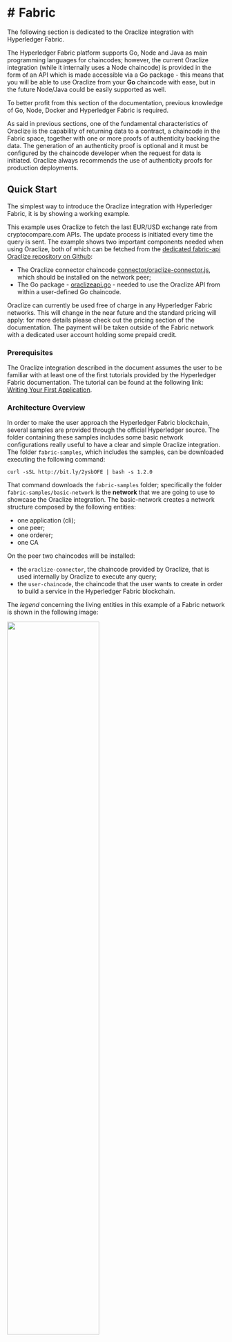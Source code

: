 # <a style="display:inline-block; min-width:20px">&num;</a> Fabric

The following section is dedicated to the Oraclize integration with Hyperledger Fabric.

The Hyperledger Fabric platform supports Go, Node and Java as main programming languages for chaincodes; however, the current Oraclize integration (while it internally uses a Node chaincode) is provided in the form of an API which is made accessible via a Go package - this means that you will be able to use Oraclize from your **Go** chaincode with ease, but in the future Node/Java could be easily supported as well.

To better profit from this section of the documentation, previous knowledge of Go, Node, Docker and Hyperledger Fabric is required.

As said in previous sections, one of the fundamental characteristics of Oraclize is the capability of returning data to a contract, a chaincode in the Fabric space, together with one or more proofs of authenticity backing the data. The generation of an authenticity proof is optional and it must be configured by the chaincode developer when the request for data is initiated. Oraclize always recommends the use of authenticity proofs for production deployments.

## Quick Start

The simplest way to introduce the Oraclize integration with Hyperledger Fabric, it is by showing a working example.

This example uses Oraclize to fetch the last EUR/USD exchange rate from cryptocompare.com APIs. The update process is initiated every time the query is sent. The example shows two important components needed when using Oraclize, both of which can be fetched from the [dedicated fabric-api Oraclize repository on Github](https://github.com/oraclize/fabric-api):

* The Oraclize connector chaincode [connector/oraclize-connector.js](https://github.com/oraclize/fabric-api/blob/master/connector/oraclize-connector.js), which should be installed on the network peer;
* The Go package - [oraclizeapi.go](https://github.com/oraclize/fabric-api/blob/master/oraclizeapi.go) - needed to use the Oraclize API from within a user-defined Go chaincode.

<aside class="notice">
Oraclize can currently be used free of charge in any Hyperledger Fabric networks. This will change in the near future and the standard pricing will apply: for more details please check out the pricing section of the documentation. The payment will be taken outside of the Fabric network with a dedicated user account holding some prepaid credit.
</aside>

### Prerequisites

The Oraclize integration described in the document assumes the user to be familiar with at least one of the first tutorials provided by the Hyperledger Fabric documentation. The tutorial can be found at the following link: [Writing Your First Application](https://hyperledger-fabric.readthedocs.io/en/release-1.2/write_first_app.html).

### Architecture Overview

In order to make the user approach the Hyperledger Fabric blockchain, several samples are provided through the official Hyperledger source. The folder containing these samples includes some basic network configurations really useful to have a clear and simple Oraclize integration. The folder `fabric-samples`, which includes the samples, can be downloaded executing the following command:

`curl -sSL http://bit.ly/2ysbOFE | bash -s 1.2.0`

That command downloads the `fabric-samples` folder; specifically the folder `fabric-samples/basic-network` is the **network** that we are going to use to showcase the Oraclize integration. The basic-network creates a network structure composed by the following entities:

* one application (cli);
* one peer;
* one orderer;
* one CA

On the peer two chaincodes will be installed:

* the `oraclize-connector`, the chaincode provided by Oraclize, that is used internally by Oraclize to execute any query;
* the `user-chaincode`, the chaincode that the user wants to create in order to build a service in the Hyperledger Fabric blockchain.

The *legend* concerning the living entities in this example of a Fabric network is shown in the following image:

<img src="images/fabric-entities.png" width="65%" height="65%">

The **network structure** is displayed in architectural schema below:

<img src="images/basic-network.png" width="52%" height="52%">


### Transaction Flow

In this section we will analyze the transaction flow of a query performed in the `basic-network` example integrating Oraclize.
The 3 first steps of the transaction flow are displayed by the following figure:

<img src="images/transaction-flow.png" width="55%" height="55%">

The flow can be divided in the process phases below:

1. from the application A, the user starts a query directed to the peer P1, calling a function of the Go user chaincode S1, that calls an Oraclize query.
2. the user chaincode S1, executes the function invoked by the user, and send the data for the Oraclize query to the Oraclize connector, the chaincode S2;
3. the Oraclize chaincode S2, once the result is ready, sends it back to the user chaincode S1, along with the authenticity proof;
4. the user chaincode S1 does something with the result (and authenticity proof) received back from Oraclize and eventually sends back a response to the application A.

### Network Building

This subsection goal is to build up the network described in the figure previously showed. First, access the `fabric-samples` folder and create a project folder for our Oraclize integration example. In this documentation, the name referring to it is `fabric-samples/oraclize-integration`.
This folder is the container for all the operations which happens from the application-cli side.
Inside the `oraclize-integration` folder, we will have the following files:

* `enrollAdmin.js`
* `registerUser.js`
* `startFabric.sh`
* `user-application-query.js`

Both files `enrollAdmin.js` and `registerUser.js` can be copied from the folder `fabric-samples/fabcar`.
The following commands can be launched from the folder `fabric-samples`:

* `cp fabcar/enrollAdmin.js oraclize-integration`
* `cp fabcar/registerUser.js oraclize-integration`

Then, in the `oraclize-integration` folder, install the packages below:

* `npm install fabric-client`
* `npm install fabric-ca-client`

```bash
#!/bin/bash

# Do not rewrite paths for Windows Git Bash users
export MSYS_NO_PATHCONV=1
starttime=$(date +%s)
LANGUAGE=${1:-"golang"}
# CC_SRC_PATH refers to the docker cli container
CC_SRC_PATH=github.com/user-chaincode/go
if [ "$LANGUAGE" = "node" -o "$LANGUAGE" = "NODE" ]; then
    CC_SRC_PATH=/opt/gopath/src/github.com/oraclize-connector/node
fi

# Clean the keystore
rm -rf ./hfc-key-store
# Remove all the previously generated containers, representing entities and chaincodes
docker stop $(docker ps -aq)
docker rm $(docker ps -aq)
docker rmi dev-peer0.org1.example.com-oraclize-connector-1.0-7765c3fb5c4224a4a2784d8a64a5488e570d39940695306f78f8e54009d89102
docker rmi dev-peer0.org1.example.com-user-chaincode-1.0-58b4cc4747da6f30d7cb2cea6511560c9fdad78c58ba6881b33801a2d69aebae

# Exit on first error
set -e
# Go in the fabric-samples/basic-network folder to launch the network;
cd ../basic-network
./start.sh

# Now launch the CLI container in order to install, instantiate chaincodes
docker-compose -f ./docker-compose.yml up -d cli

# Instantiating the user chaincode (user-chaincode)
docker exec -e "CORE_PEER_LOCALMSPID=Org1MSP" -e "CORE_PEER_MSPCONFIGPATH=/opt/gopath/src/github.com/hyperledger/fabric/peer/crypto/peerOrganizations/org1.example.com/users/Admin@org1.example.com/msp" cli peer chaincode install -n user-chaincode -v 1.0 -p "$CC_SRC_PATH" -l "$LANGUAGE"
# Installing the user chaincode (user-chaincode)
docker exec -e "CORE_PEER_LOCALMSPID=Org1MSP" -e "CORE_PEER_MSPCONFIGPATH=/opt/gopath/src/github.com/hyperledger/fabric/peer/crypto/peerOrganizations/org1.example.com/users/Admin@org1.example.com/msp" cli peer chaincode instantiate -o orderer.example.com:7050 -C mychannel -n user-chaincode -l "golang" -v 1.0 -c '{"Args":[""]}' -P "OR ('Org1MSP.member','Org2MSP.member')"

# Instantiating the Oraclize chaincode (oraclize-connector)
docker exec -e "CORE_PEER_LOCALMSPID=Org1MSP" -e "CORE_PEER_MSPCONFIGPATH=/opt/gopath/src/github.com/hyperledger/fabric/peer/crypto/peerOrganizations/org1.example.com/users/Admin@org1.example.com/msp" cli peer chaincode install -n oraclize-connector -v 1.0 -p "/opt/gopath/src/github.com/oraclize-connector/node" -l "node"
# Installing the Oraclize chaincode (oraclize-connector)
docker exec -e "CORE_PEER_LOCALMSPID=Org1MSP" -e "CORE_PEER_MSPCONFIGPATH=/opt/gopath/src/github.com/hyperledger/fabric/peer/crypto/peerOrganizations/org1.example.com/users/Admin@org1.example.com/msp" cli peer chaincode instantiate -o orderer.example.com:7050 -C mychannel -n oraclize-connector -l "node" -v 1.0 -c '{"Args":[""]}' -P "OR ('Org1MSP.member','Org2MSP.member')"

# Go back to the user application folder and install all the node_modules
cd ../oraclize-integration
npm install

# Enroll the admin
node enrollAdmin.js
# Register the user
node registerUser.js
```

Download the file called `fabric-examples/eurusd-example/testing-utils/startFabric.sh` from the [fabric-examples Oraclize repository on Github](https://github.com/oraclize/fabric-examples). This script is shown in full in the code section on the right and it is the script used to execute the following operations in order:

1. set the environment variables;
2. clean the certificates and the keystore, deleting the `hfc-key-store` folder;
3. stop and remove all the previous docker containers which represent the network entities;
4. remove the chaincode containers;
5. launch the network `fabric-samples/basic-network`, creating a docker container for:
    * the orderer;
    * the CA;
    * the peer;
    * the cli;
    * the couchdb;
6. launch the *cli* to install and instantiate the `oraclize-connector` and the `user-chaincode` chaincodes, launching them as containers;
7. install the node modules;
8. enroll the admin calling `enrollAdmin.js`;
9. register the user, calling `registerUser.js`.

<aside class="notice">
Please note that Go must be installed, and that the Go environment variables must be correctly set.
</aside>

### Adding the Oraclize Chaincode

```json
{
	"name": "oraclize-connector",
	"version": "1.0.0",
	"description": "oraclize-connector chaincode implemented in node.js",
	"engines": {
		"node": ">=8.4.0",
		"npm": ">=5.3.0"
	},
	"scripts": {
		"start": "node oraclize-connector.js"
	},
	"engine-strict": true,
	"license": "Apache-2.0",
	"dependencies": {
		"cbor-sync": "^1.0.2",
		"fabric-shim": "unstable",
		"node-pre-gyp": "^0.10.3",
		"request": "^2.87.0"
	}
}
```

In the `startFabric.sh` script, the last two docker commands refer to the instance and install the Oraclize connector chaincode. This chaincode, referred in the documentation with the name of `oraclize-connector`, is instantiated on the network peer from the cli docker container.

The cli container instantiate and install the oraclize chaincode from its local chaincodes set. However, the cli takes this chaincode set from the folder `fabric-samples/chaincode`; as a result, the *node.js* `oraclize-connector` and the *Go* `user-chaincode` have to be in the mentioned path.

The `oraclize-connector.js` chaincode is provided by Oraclize at [fabric-api/connector Oraclize repository on Github](https://github.com/oraclize/fabric-api/) and has to be put in the following path `fabric-samples/chaincode/oraclize-connector/node`, so that the final result will be: `fabric-samples/chaincode/oraclize-connector/node/oraclize-connector.js`.

For correctly set the `oraclize-connector` chaincode, the files `oraclize-connector.js` and the `package.json` are needed. The `package.json` is required to install the specified dependencies, while the `oraclize-connector.js` is the node Oraclize chaincode itself.

<aside class="notice">
Please, note that the paths and names mentioned have not be changed for a correct integration.
</aside>

### Adding the User Chaincode

```javascript
func (s *SmartContract) fetchEURUSDviaOraclize(APIstub shim.ChaincodeStubInterface) sc.Response {
    var datasource = "URL"
    var query = "json(https://min-api.cryptocompare.com/data/price?fsym=EUR&tsyms=USD).USD"
    result, proof := oraclizeapi.OraclizeQuery_sync(APIstub, datasource, query, oraclizeapi.TLSNOTARY)
    return shim.Success(result)
}
```

Create a folder that will contain your chaincode in`fabric-samples/chaincode`, in this example `fabric-samples/chaincode/user-chaincode/go`. Create the Go chaincode, in this example the referred name is `user-chaincode.go`. Now, the Oraclize Go package has to be included, in order to perform an Oraclize query.
On the [fabric-examples/eurusd-example/chaincode/go/ Oraclize repository on Github](https://github.com/oraclize/fabric-examples) we provide a ready-to-use user chaincode. Inside the chaincode, all the dependencies needed are included, including the `oraclizeapi.go`.
However, you need to install the dependencies locally, using the command:

`go get "github.com/oraclize/fabric-api"`

Please note that all the go packages, including the `oraclizeapi.go`, must be vendored in your chaincode folder `fabric-samples/chaincode/user-chaincode/go`. In general, vendoring the package with [govendor](https://github.com/kardianos/govendor) can be a good solution to include a package in the user chaincode. The package must appear in the `vendor` folder at the following path: `fabric-samples/chaincode/user-chaincode/go/vendor`.

The package allows to perform a request for data using an Oraclize query function, with the following code:
`oraclizeapi.OraclizeQuery_sync(APIstub, dataset, url, proofType)`

The code of a function performing a call for the EUR/USD exchange rate data using an Oraclize query in the user chaincode is shown on the right. The proof required by the chaincode in the example is the TLSNOTARY proof.

### Oraclize Simple Query

A request for data is called **query**. The `OraclizeQuery_sync` is a function, implemented in the `oraclizeapi.go` Go package, which expects three arguments:

* A data-source such as `URL`, `WolframAlpha`, `IPFS`, `Swarm` and others listed here
* The argument for the given data-source; for examples:

  * the full `URL`, which may include the use of JSON or XML parsing helpers as it can be seen in the previous example
  * or a `WolframAlpha` formula
  * or an `IPFS` multihash

* The proof type, that can be specified using the following values, imported from `oraclizeapi.go`:

  * NONE
  * TLSNOTARY
  * ANDROID
  * LEDGER
  * NATIVE

The number and type of supported arguments depends on the data-source in use.

### Sending CLI Queries

```javascript
const request = { chaincodeId: "user-chaincode", fcn: "fetchEURUSDviaOraclize", args: [] }
```

In order to test the example function `fetchEURUSDviaOraclize` which calls the Oraclize query from the `user-chaincode`, you need to start the network first.
After launching the Docker daemon, you proceed by running the following command from the folder `fabric-samples/oraclize-integration`:

`./startFabric.sh`

Then, when the network is fully up, with all its 7 containers (4 entities, 2 chaincodes, 1 couchdb),
run the application query file `user-application-query.js`, with the command:

`node user-application-query.js`

The EUR/USD exchange rate result is returned with the authenticity proof specified chaincode side.

<aside class="notice">
For the full code the example file above please refer to the
    <a href="https://github.com/oraclize/fabric-examples">fabric-examples Oraclize repository on Github</a>
.
</aside>
